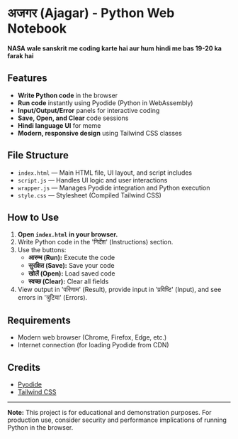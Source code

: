 # अजगर (Ajagar) - Python Web Notebook

**NASA wale sanskrit me coding karte hai aur hum hindi me bas 19-20 ka farak hai**

## Features
- **Write Python code** in the browser
- **Run code** instantly using Pyodide (Python in WebAssembly)
- **Input/Output/Error** panels for interactive coding
- **Save, Open, and Clear** code sessions
- **Hindi language UI** for meme
- **Modern, responsive design** using Tailwind CSS classes

## File Structure
- `index.html` — Main HTML file, UI layout, and script includes
- `script.js` — Handles UI logic and user interactions
- `wrapper.js` — Manages Pyodide integration and Python execution
- `style.css` — Stylesheet (Compiled Tailwind CSS)

## How to Use
1. **Open `index.html` in your browser.**
2. Write Python code in the 'निर्देश' (Instructions) section.
3. Use the buttons:
   - **आरम्भ (Run):** Execute the code
   - **सुरक्षित (Save):** Save your code
   - **खोलें (Open):** Load saved code
   - **स्वच्छ (Clear):** Clear all fields
4. View output in 'परिणाम' (Result), provide input in 'प्रविष्टि' (Input), and see errors in 'त्रुटिया' (Errors).

## Requirements
- Modern web browser (Chrome, Firefox, Edge, etc.)
- Internet connection (for loading Pyodide from CDN)

## Credits
- [Pyodide](https://pyodide.org/)
- [Tailwind CSS](https://tailwindcss.com/)

---

**Note:** This project is for educational and demonstration purposes. For production use, consider security and performance implications of running Python in the browser.
